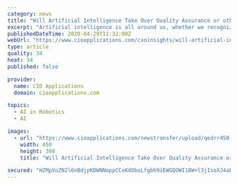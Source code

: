 ```yaml
---
category: news
title: "Will Artificial Intelligence Take Over Quality Assurance or other Technology Jobs"
excerpt: "Artificial intelligence is all around us, whether we recognize it or not. From your smart assistant on your phone to the Netflix recommendation that keeps you bingewatching, we are continually engaging with Artificial Intelligence in our everyday life."
publishedDateTime: 2020-04-29T11:32:00Z
webUrl: "https://www.cioapplications.com/cxoinsights/will-artificial-intelligence-take-over-quality-assurance-or-other-technology-jobs-nid-5865.html"
type: article
quality: 34
heat: 34
published: false

provider:
  name: CIO Applications
  domain: cioapplications.com

topics:
  - AI in Robotics
  - AI

images:
  - url: "https://www.cioapplications.com/newstransfer/upload/qedrr450.jpg"
    width: 450
    height: 308
    title: "Will Artificial Intelligence Take Over Quality Assurance or other Technology Jobs"

secured: "HZMpVoZN2l6nBdjpKDWNNoppCCxKdOboLfgbh9iEWGQOWI18W+l3jIsoXJ4aEXI6oqSJn/TVr+oFUXr9bw3VFOS9zaLneGqC+BQDUs6LlABBBSOvA5c0XqAYYXZFc92i58KhrKWodjct8WwH3AQhsfK8na7SwdUcC68hasAwqR/+/k6prpAtL4g1y9npqR/K7z+o2I8kbs1chuzwAueek3Anu1SmqvEwlTg0rK2IfsPeMWX9JvHEoyCZxQ/I8TPI3rEIqAlA7q+mAiO553BvjNeJJPIgj/UbHt87QQfP5LzHl+9EZPY9/b/VD1DRmMrNOOTshCe0lbyNsyHCmPLPcml8N6hRP2U+pzodY5ATbDRk9DA8kNaFBsF77UAZvsf9W/9Pn6BAQjmH+KyQcl32xrYpe/LZLfud7s1/E2SMd9Qc0nCAYtZNNVPc/PZehv/o+pmITMhVfVVc1ey315iqCixSTJFqxtlmo1LLr+9er8I=;n4petWDJSl1vOnzD1svmQQ=="
---
```


